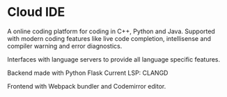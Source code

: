 # Cloud IDE
A online coding platform for coding in C++, Python and Java.
Supported with modern coding features like live code completion, intellisense and compiler warning and error diagnostics.

Interfaces with language servers to provide all language specific features.

Backend made with Python Flask
Current LSP: CLANGD

Frontend with Webpack bundler and Codemirror editor.
